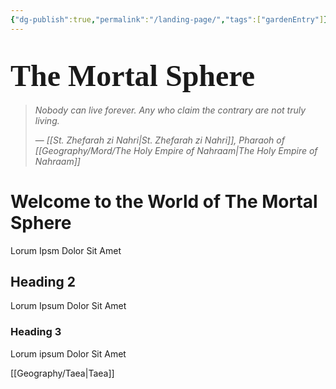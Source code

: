 ```yaml
---
{"dg-publish":true,"permalink":"/landing-page/","tags":["gardenEntry"]}
---
```


# <span style="font-family: 'Cinzel Decorative';font-size: 36pt">The Mortal Sphere</span>
>
>*Nobody can live forever. Any who claim the contrary are not truly living.*
>
 >— *[[St. Zhefarah zi Nahri\|St. Zhefarah zi Nahri]], Pharaoh of [[Geography/Mord/The Holy Empire of Nahraam\|The Holy Empire of Nahraam]]*
 >
# Welcome to the World of The Mortal Sphere
Lorum Ipsm Dolor Sit Amet
## Heading 2
Lorum Ipsum Dolor Sit Amet
### Heading 3
Lorum ipsum Dolor Sit Amet

[[Geography/Taea\|Taea]]